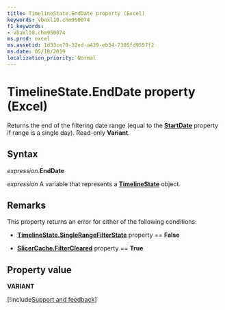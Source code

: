 ```yaml
---
title: TimelineState.EndDate property (Excel)
keywords: vbaxl10.chm950074
f1_keywords:
- vbaxl10.chm950074
ms.prod: excel
ms.assetid: 1d33ce70-32ed-a439-eb34-7305fd9557f2
ms.date: 05/18/2019
localization_priority: Normal
---
```



# TimelineState.EndDate property (Excel)

Returns the end of the filtering date range (equal to the **[StartDate](Excel.timelinestate.startdate.md)** property if range is a single day). Read-only **Variant**.


## Syntax

_expression_.**EndDate**

_expression_ A variable that represents a **[TimelineState](Excel.TimelineState.md)** object.


## Remarks

This property returns an error for either of the following conditions:

- **[TimelineState.SingleRangeFilterState](Excel.timelinestate.singlerangefilterstate.md)** property == **False**
    
- **[SlicerCache.FilterCleared](Excel.slicercache.filtercleared.md)** property == **True**
    

## Property value

**VARIANT**



[!include[Support and feedback](~/includes/feedback-boilerplate.md)]
